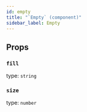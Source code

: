 ```yaml
---
id: empty
title: "`Empty` (component)"
sidebar_label: Empty
---
```



Props
-----

### `fill`

type: `string`


### `size`

type: `number`

